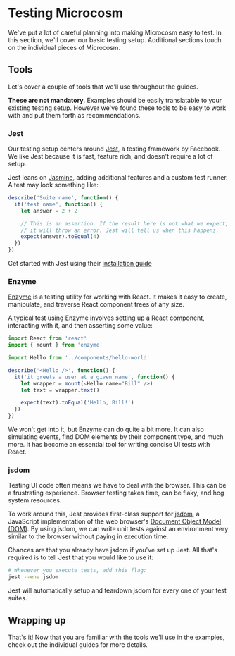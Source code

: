 # Testing Microcosm

We've put a lot of careful planning into making Microcosm easy to
test. In this section, we'll cover our basic testing setup. Additional
sections touch on the individual pieces of Microcosm.

## Tools

Let's cover a couple of tools that we'll use throughout the guides.

**These are not mandatory**. Examples should be easily translatable to
your existing testing setup. However we've found these tools to be
easy to work with and put them forth as recommendations.

### Jest

Our testing setup centers
around [Jest](http://facebook.github.io/jest/), a testing framework by
Facebook. We like Jest because it is fast, feature rich, and doesn't
require a lot of setup.

Jest leans on [Jasmine](https://github.com/jasmine/jasmine), adding
additional features and a custom test runner. A test may look
something like:

```javascript
describe('Suite name', function() {
  it('test name', function() {
    let answer = 2 + 2

    // This is an assertion. If the result here is not what we expect,
    // it will throw an error. Jest will tell us when this happens.
    expect(answer).toEqual(4)
  })
})
```

Get started with Jest using their [installation guide](http://facebook.github.io/jest/docs/getting-started.html#content)

### Enzyme

[Enzyme](https://github.com/airbnb/enzyme/) is a testing utility for
working with React. It makes it easy to create, manipulate, and
traverse React component trees of any size.

A typical test using Enzyme involves setting up a React component,
interacting with it, and then asserting some value:

```javascript
import React from 'react'
import { mount } from 'enzyme'

import Hello from '../components/hello-world'

describe('<Hello />', function() {
  it('it greets a user at a given name', function() {
    let wrapper = mount(<Hello name="Bill" />)
    let text = wrapper.text()

    expect(text).toEqual('Hello, Bill!')
  })
})
```

We won't get into it, but Enzyme can do quite a bit more. It can also
simulating events, find DOM elements by their component type, and much
more. It has become an essential tool for writing concise UI tests
with React.

### jsdom

Testing UI code often means we have to deal with the browser. This can
be a frustrating experience. Browser testing takes time, can be flaky,
and hog system resources.

To work around this, Jest provides first-class support
for [jsdom](https://github.com/tmpvar/jsdom), a JavaScript
implementation of the web
browser's
[Document Object Model (DOM)](https://developer.mozilla.org/en-US/docs/Web/API/Document_Object_Model). By
using jsdom, we can write unit tests against an environment very
similar to the browser without paying in execution time.

Chances are that you already have jsdom if you've set up Jest. All
that's required is to tell Jest that you would like to use it:

```bash
# Whenever you execute tests, add this flag:
jest --env jsdom
```

Jest will automatically setup and teardown jsdom for every one of your
test suites.

## Wrapping up

That's it! Now that you are familiar with the tools we'll use in the
examples, check out the individual guides for more details.
